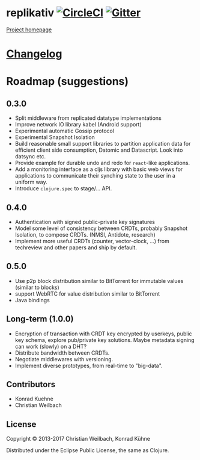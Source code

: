 # replikativ [![CircleCI](https://circleci.com/gh/replikativ/replikativ.svg?style=svg)](https://circleci.com/gh/replikativ/replikativ) <a href="https://gitter.im/replikativ/replikativ?utm_source=badge&amp;utm_medium=badge&amp;utm_campaign=pr-badge&amp;utm_content=badge"><img src="https://camo.githubusercontent.com/da2edb525cde1455a622c58c0effc3a90b9a181c/68747470733a2f2f6261646765732e6769747465722e696d2f4a6f696e253230436861742e737667" alt="Gitter" data-canonical-src="https://badges.gitter.im/Join%20Chat.svg" style="max-width:100%;"></a>

[Project homepage](http://replikativ.io)

# [Changelog](./CHANGELOG.md)
  
# Roadmap (suggestions)

## 0.3.0
- Split middleware from replicated datatype implementations
- Improve network IO library kabel (Android support)
- Experimental automatic Gossip protocol
- Experimental Snapshot Isolation
- Build reasonable small support libraries to partition application data for
  efficient client side consumption, Datomic and Datascript. Look into datsync
  etc.
- Provide example for durable undo and redo for `react`-like applications.
- Add a monitoring interface as a cljs library with basic web views for
  applications to communicate their synching state to the user in a uniform way.
- Introduce `clojure.spec` to stage/... API.
  
## 0.4.0
- Authentication with signed public-private key signatures
- Model some level of consistency between CRDTs, probably Snapshot Isolation, to
  compose CRDTs. (NMSI, Antidote, research)
- Implement more useful CRDTs (counter, vector-clock, ...)
  from techreview and other papers and ship by default.

## 0.5.0
- Use p2p block distribution similar to BitTorrent for immutable values (similar
  to blocks)
- support WebRTC for value distribution similar to BitTorrent
- Java bindings

## Long-term (1.0.0)
- Encryption of transaction with CRDT key encrypted by userkeys, public key
  schema, explore pub/private key solutions. Maybe metadata signing can work
  (slowly) on a DHT?
- Distribute bandwidth between CRDTs.
- Negotiate middlewares with versioning.
- Implement diverse prototypes, from real-time to "big-data".

## Contributors

- Konrad Kuehne
- Christian Weilbach

## License

Copyright © 2013-2017 Christian Weilbach, Konrad Kühne

Distributed under the Eclipse Public License, the same as Clojure.

